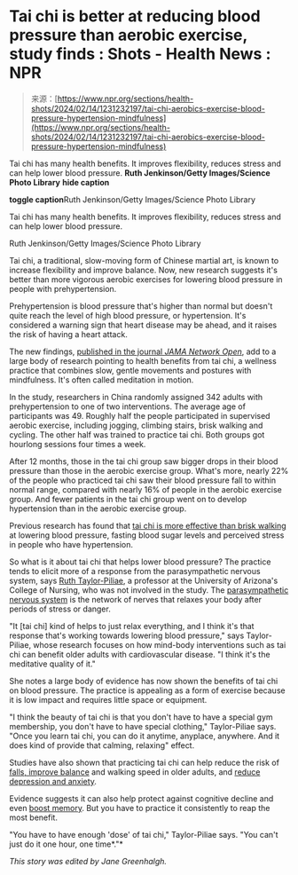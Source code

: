 <!--yml
category: 未分类
date: 2024-05-27 14:51:11
-->

# Tai chi is better at reducing blood pressure than aerobic exercise, study finds : Shots - Health News : NPR

> 来源：[https://www.npr.org/sections/health-shots/2024/02/14/1231232197/tai-chi-aerobics-exercise-blood-pressure-hypertension-mindfulness](https://www.npr.org/sections/health-shots/2024/02/14/1231232197/tai-chi-aerobics-exercise-blood-pressure-hypertension-mindfulness)

Tai chi has many health benefits. It improves flexibility, reduces stress and can help lower blood pressure. **Ruth Jenkinson/Getty Images/Science Photo Library** ****hide caption****

****toggle caption****Ruth Jenkinson/Getty Images/Science Photo Library

Tai chi has many health benefits. It improves flexibility, reduces stress and can help lower blood pressure.

Ruth Jenkinson/Getty Images/Science Photo Library

Tai chi, a traditional, slow-moving form of Chinese martial art, is known to increase flexibility and improve balance. Now, new research suggests it's better than more vigorous aerobic exercises for lowering blood pressure in people with prehypertension.

Prehypertension is blood pressure that's higher than normal but doesn't quite reach the level of high blood pressure, or hypertension. It's considered a warning sign that heart disease may be ahead, and it raises the risk of having a heart attack.

The new findings, [published in the journal *JAMA Network Open*](https://jamanetwork.com/journals/jamanetworkopen/fullarticle/2814872), add to a large body of research pointing to health benefits from tai chi, a wellness practice that combines slow, gentle movements and postures with mindfulness. It's often called meditation in motion.

In the study, researchers in China randomly assigned 342 adults with prehypertension to one of two interventions. The average age of participants was 49\. Roughly half the people participated in supervised aerobic exercise, including jogging, climbing stairs, brisk walking and cycling. The other half was trained to practice tai chi. Both groups got hourlong sessions four times a week.

After 12 months, those in the tai chi group saw bigger drops in their blood pressure than those in the aerobic exercise group. What's more, nearly 22% of the people who practiced tai chi saw their blood pressure fall to within normal range, compared with nearly 16% of people in the aerobic exercise group. And fewer patients in the tai chi group went on to develop hypertension than in the aerobic exercise group.

Previous research has found that [tai chi is more effective than brisk walking](https://pubmed.ncbi.nlm.nih.gov/30195124/) at lowering blood pressure, fasting blood sugar levels and perceived stress in people who have hypertension.

So what is it about tai chi that helps lower blood pressure? The practice tends to elicit more of a response from the parasympathetic nervous system, says [Ruth Taylor-Piliae](https://www.nursing.arizona.edu/rpiliae), a professor at the University of Arizona's College of Nursing, who was not involved in the study. The [parasympathetic nervous system](https://my.clevelandclinic.org/health/body/23266-parasympathetic-nervous-system-psns) is the network of nerves that relaxes your body after periods of stress or danger.

"It [tai chi] kind of helps to just relax everything, and I think it's that response that's working towards lowering blood pressure," says Taylor-Piliae, whose research focuses on how mind-body interventions such as tai chi can benefit older adults with cardiovascular disease. "I think it's the meditative quality of it."

She notes a large body of evidence has now shown the benefits of tai chi on blood pressure. The practice is appealing as a form of exercise because it is low impact and requires little space or equipment.

"I think the beauty of tai chi is that you don't have to have a special gym membership, you don't have to have special clothing," Taylor-Piliae says. "Once you learn tai chi, you can do it anytime, anyplace, anywhere. And it does kind of provide that calming, relaxing" effect.

Studies have also shown that practicing tai chi can help reduce the risk of [falls, improve balance](https://www.ncbi.nlm.nih.gov/pmc/articles/PMC10509476/) and walking speed in older adults, and [reduce depression and anxiety](https://www.ncbi.nlm.nih.gov/pmc/articles/PMC9957102/#:~:text=Several%20trials%20have%20reported%20the,24%2C25%2C26%5D.).

Evidence suggests it can also help protect against cognitive decline and even [boost memory](https://www.npr.org/sections/health-shots/2023/11/06/1210507968/thai-chi-word-games-cognition-mentally-sharp-meditation-motion). But you have to practice it consistently to reap the most benefit.

"You have to have enough 'dose' of tai chi," Taylor-Piliae says. "You can't just do it one hour, one time*."*

*This story was edited by Jane Greenhalgh.*